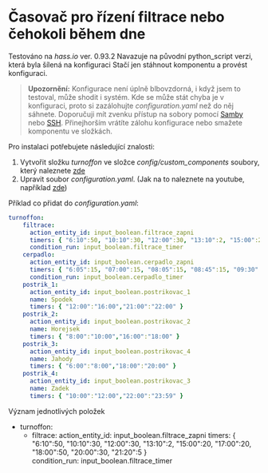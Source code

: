 # Časovač pro řízení filtrace nebo čehokoli během dne
Testováno na *hass.io* ver. 0.93.2 
Navazuje na původní python_script verzi, která byla šílená na konfiguraci
Stačí jen stáhnout komponentu a provést konfiguraci.

> **Upozornění:**
> Konfigurace není úplně blbovzdorná, i když jsem to testoval, může shodit i systém.
Kde se může stát chyba je v konfiguraci, proto si zazálohujte *configuration.yaml* než do něj sáhnete. Doporučuji mít zvenku přístup na sobory pomocí [Samby](https://www.home-assistant.io/addons/samba/) nebo [SSH](https://www.home-assistant.io/addons/ssh/). Přinejhorším vrátíte zálohu konfigurace nebo smažete komponentu ve složkách.

Pro instalaci potřebujete následující znalosti: 
1. Vytvořit složku *turnoffon* ve složce *config/custom_components* soubory, který naleznete [zde](https://github.com/JiriKursky/Hass.io_CZ_SK_custom_components/tree/master/turnoffon)
2. Upravit soubor *configuration.yaml*. (Jak na to naleznete na youtube, například [zde](https://youtu.be/7mhFcJf6WqQ))

Příklad co přidat do *configuration.yaml*:

```yaml
turnoffon:
    filtrace:
      action_entity_id: input_boolean.filtrace_zapni
      timers: { "6:10":50, "10:10":30, "12:00":30, "13:10":2, "15:00":20, "17:00":20, "18:00":50, "20:00":30, "21:20":5 }      
      condition_run: input_boolean.filtrace_timer
    cerpadlo:
      action_entity_id: input_boolean.cerpadlo_zapni
      timers: { "6:05":15, "07:00":15, "08:05":15, "08:45":15, "09:30":15, "10:15":15, "14:00":15, "16:05":15, "18:00":15, "19:00":15, "20:15":15, "21:05":15, "22:15":15, "22:55":15 }      
      condition_run: input_boolean.cerpadlo_timer
    postrik_1:
      action_entity_id: input_boolean.postrikovac_1
      name: Spodek
      timers: { "12:00":"16:00","21:00":"22:00" }      
    postrik_2:
      action_entity_id: input_boolean.postrikovac_2
      name: Horejsek
      timers: { "8:00":"10:00","16:00":"18:00" }      
    postrik_3:
      action_entity_id: input_boolean.postrikovac_4
      name: Jahody
      timers: { "6:00":"8:00","18:00":"20:00" }      
    postrik_4:
      action_entity_id: input_boolean.postrikovac_3
      name: Zadek
      timers: { "10:00":"12:00","22:00":"23:59" }
```
Význam jednotlivých položek
- turnoffon:
    - filtrace:
      action_entity_id: input_boolean.filtrace_zapni
      timers: { "6:10":50, "10:10":30, "12:00":30, "13:10":2, "15:00":20, "17:00":20, "18:00":50, "20:00":30, "21:20":5 }      
      condition_run: input_boolean.filtrace_timer
